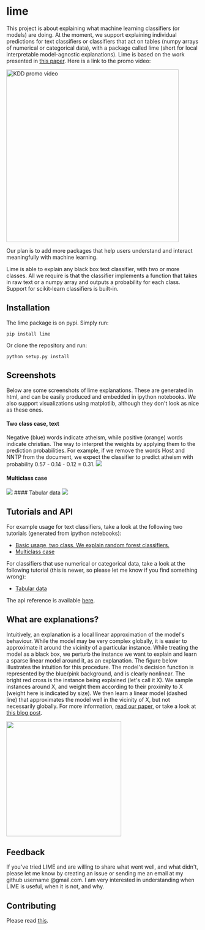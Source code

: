 # lime

This project is about explaining what machine learning classifiers (or models) are doing.
At the moment, we support explaining individual predictions for text classifiers or classifiers that act on tables (numpy arrays of numerical or categorical data), with a package called lime (short for local interpretable model-agnostic explanations).
Lime is based on the work presented in [this paper](http://arxiv.org/abs/1602.04938). Here is a link to the promo video:

<a href="https://www.youtube.com/watch?v=hUnRCxnydCc" target="_blank"><img src="https://raw.githubusercontent.com/marcotcr/lime/master/doc/images/video_screenshot.png" width="450" alt="KDD promo video"/></a>

Our plan is to add more packages that help users understand and interact meaningfully with machine learning.

Lime is able to explain any black box text classifier, with two or more classes. All we require is that the classifier implements a function that takes in raw text or a numpy array and outputs a probability for each class. Support for scikit-learn classifiers is built-in.
## Installation
The lime package is on pypi. Simply run:

    pip install lime
Or clone the repository and run:

    python setup.py install

## Screenshots
Below are some screenshots of lime explanations. These are generated in html, and can be easily produced and embedded in ipython notebooks. We also support visualizations using matplotlib, although they don't look as nice as these ones.
#### Two class case, text
Negative (blue) words indicate atheism, while positive (orange) words indicate christian. The way to interpret the weights by applying them to the prediction probabilities. For example, if we remove the words Host and NNTP from the document, we expect the classifier to predict atheism with probability 0.57 - 0.14 - 0.12 = 0.31.
<img src="https://raw.githubusercontent.com/marcotcr/lime/master/doc/images/twoclass.png" />
#### Multiclass case
<img src="https://raw.githubusercontent.com/marcotcr/lime/master/doc/images/multiclass.png" />
#### Tabular data
<img src="https://raw.githubusercontent.com/marcotcr/lime/master/doc/images/tabular.png" />

## Tutorials and API
For example usage for text classifiers, take a look at the following two tutorials (generated from ipython notebooks):
- [Basic usage, two class. We explain random forest classifiers.](http://marcotcr.github.io/lime/tutorials/Lime%20-%20basic%20usage%2C%20two%20class%20case.html)
- [Multiclass case](http://marcotcr.github.io/lime/tutorials/Lime%20-%20multiclass.html)

For classifiers that use numerical or categorical data, take a look at the following tutorial (this is newer, so please let me know if you find something wrong):
- [Tabular data](http://marcotcr.github.io/lime/tutorials/Tutorial%20-%20continuous%20and%20categorical%20features.html)

The api reference is available [here](http://lime-ml.readthedocs.io/en/latest/).

## What are explanations?

Intuitively, an explanation is a local linear approximation of the model's behaviour.
While the model may be very complex globally, it is easier to approximate it around the vicinity of a particular instance.
While treating the model as a black box, we perturb the instance we want to explain and learn a sparse linear model around it, as an explanation.
The figure below illustrates the intuition for this procedure. The model's decision function is represented by the blue/pink background, and is clearly nonlinear.
The bright red cross is the instance being explained (let's call it X).
We sample instances around X, and weight them according to their proximity to X (weight here is indicated by size).
We then learn a linear model (dashed line) that approximates the model well in the vicinity of X, but not necessarily globally. For more information, [read our paper](http://arxiv.org/abs/1602.04938), or take a look at [this blog post](https://www.oreilly.com/learning/introduction-to-local-interpretable-model-agnostic-explanations-lime).

<img src="https://raw.githubusercontent.com/marcotcr/lime/master/doc/images/lime.png" width=300px />

## Feedback

If you've tried LIME and are willing to share what went well, and what didn't, please let me know by creating an issue or sending me an email at my github username @gmail.com. I am very interested in understanding when LIME is useful, when it is not, and why.

## Contributing

Please read [this](https://github.com/marcotcr/lime/blob/master/CONTRIBUTING.md).
